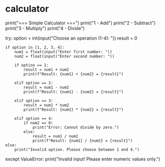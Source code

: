 # calculator
print("=== Simple Calculator ===")
print("1 - Add")
print("2 - Subtract")
print("3 - Multiply")
print("4 - Divide")

try:
    option = int(input("Choose an operation (1-4): "))
    result = 0

    if option in [1, 2, 3, 4]:
        num1 = float(input("Enter first number: "))
        num2 = float(input("Enter second number: "))

        if option == 1:
            result = num1 + num2
            print(f"Result: {num1} + {num2} = {result}")

        elif option == 2:
            result = num1 - num2
            print(f"Result: {num1} - {num2} = {result}")

        elif option == 3:
            result = num1 * num2
            print(f"Result: {num1} * {num2} = {result}")

        elif option == 4:
            if num2 == 0:
                print("Error: Cannot divide by zero.")
            else:
                result = num1 / num2
                print(f"Result: {num1} / {num2} = {result}")
    else:
        print("Invalid option. Please choose between 1 and 4.")

except ValueError:
    print("Invalid input! Please enter numeric values only.")
